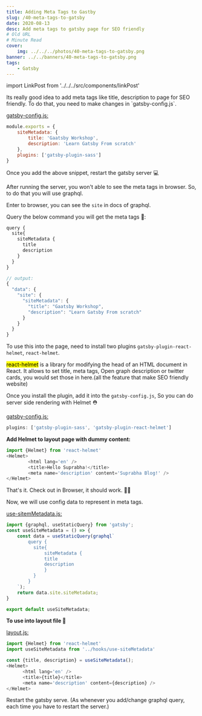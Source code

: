 ```yaml
---
title: Adding Meta Tags to Gastby
slug: /40-meta-tags-to-gatsby
date: 2020-08-13
desc: Add meta tags to gatsby page for SEO friendly
# Old URL
# Minute Read
cover:
    img: ../../../photos/40-meta-tags-to-gatsby.png
banner: ../../banners/40-meta-tags-to-gatsby.png
tags:
    - Gatsby
---
```


import LinkPost from '../../../src/components/linkPost'

<p><span class='first-letter'>I</span>ts really good idea to add meta tags like title, description to page for SEO friendly. To do that, you need to make changes in `gatsby-config.js`.</p>

<u>gatsby-config.js:</u>

```js
module.exports = {
    siteMetadata: {
        title: 'Gaatsby Workshop',
        description: 'Learn Gatsby From scratch'
    },
    plugins: ['gatsby-plugin-sass']
}
```

Once you add the above snippet, restart the gatsby server 💻

After running the server, you won't able to see the meta tags in browser. So, to do that you will use graphql. 

Enter <LinkPost href='http://localhost:8000/___graphql' name='http://localhost:8000/___graphql' /> to browser, you can see the `site` in docs of graphql.

Query the below command you will get the meta tags 🔖:

```js
query {
  site{
    siteMetadata {
      title
      description
    }
  }
}

// output:
{
  "data": {
    "site": {
      "siteMetadata": {
        "title": "Gaatsby Workshop",
        "description": "Learn Gatsby From scratch"
      }
    }
  }
}
```

To use this into the page, need to install two plugins `gatsby-plugin-react-helmet`, `react-helmet`.

<p><mark>react-helmet</mark> is a library for modifying the head of an HTML document in React. It allows to set title, meta tags, Open graph description or twitter cards, you would set those in here.(all the feature that make SEO friendly website)</p>

Once you install the plugin, add it into the `gatsby-config.js`, So you can do server side rendering with Helmet ⛑

<u>gatsby-config.js:</u>

```js
plugins: ['gatsby-plugin-sass', 'gatsby-plugin-react-helmet']
```

**Add Helmet to layout page with dummy content:**

```js
import {Helmet} from 'react-helmet'
<Helmet>
        <html lang='en' />
        <title>Hello Suprabha!</title>
        <meta name='description' content='Suprabha Blog!' />
</Helmet>
```

That's it. Check out in Browser, it should work. 💪🏼

Now, we will use config data to represent in meta tags.

<u>use-sitemMetadata.js:</u>

```js
import {graphql, useStaticQuery} from 'gatsby';
const useSiteMetadata = () => {
    const data = useStaticQuery(graphql`
        query {
          site{
              siteMetadata {
              title
              description
              }
          }
        }
    `);
    return data.site.siteMetadata;
}

export default useSiteMetadata;
```

**To use into layout file 📂**

<u>layout.js:</u>

```js
import {Helmet} from 'react-helmet'
import useSiteMetadata from '../hooks/use-siteMetadata'

const {title, description} = useSiteMetadata();
<Helmet>
      <html lang='en' />
      <title>{title}</title>
      <meta name='description' content={description} />
</Helmet>
```

Restart the gatsby serve. (As whenever you add/change graphql query, each time you have to restart the server.) 
